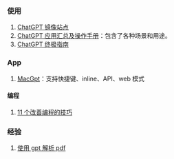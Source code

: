 ### 使用

1. [ChatGPT 镜像站点](https://github.com/xx025/carrot)
2. [ChatGPT 应用汇总及操作手册](https://www.mojidoc.com/05dbc-uvhdkr22fjazlowmiihngdoxvq-00b)：包含了各种场景和用途。
3. [ChatGPT 终极指南](https://geekr.dev/posts/chatgpt-ultimate-guide)

### App

1. [MacGpt](https://macgpt.com)：支持快捷键、inline、API、web 模式

#### 编程

1. [11 个改善编程的技巧](https://twitter.com/svpino/status/1611357154514186241?s=20)

### 经验

1. [使用 gpt 解析 pdf](./chat-pdf.md)
